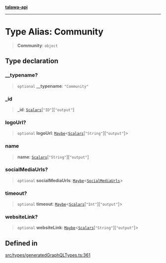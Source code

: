 [**talawa-api**](../../../README.md)

***

# Type Alias: Community

> **Community**: `object`

## Type declaration

### \_\_typename?

> `optional` **\_\_typename**: `"Community"`

### \_id

> **\_id**: [`Scalars`](Scalars.md)\[`"ID"`\]\[`"output"`\]

### logoUrl?

> `optional` **logoUrl**: [`Maybe`](Maybe.md)\<[`Scalars`](Scalars.md)\[`"String"`\]\[`"output"`\]\>

### name

> **name**: [`Scalars`](Scalars.md)\[`"String"`\]\[`"output"`\]

### socialMediaUrls?

> `optional` **socialMediaUrls**: [`Maybe`](Maybe.md)\<[`SocialMediaUrls`](SocialMediaUrls.md)\>

### timeout?

> `optional` **timeout**: [`Maybe`](Maybe.md)\<[`Scalars`](Scalars.md)\[`"Int"`\]\[`"output"`\]\>

### websiteLink?

> `optional` **websiteLink**: [`Maybe`](Maybe.md)\<[`Scalars`](Scalars.md)\[`"String"`\]\[`"output"`\]\>

## Defined in

[src/types/generatedGraphQLTypes.ts:361](https://github.com/Suyash878/talawa-api/blob/f376d03c37e9acd046e7cc983947432c95f74442/src/types/generatedGraphQLTypes.ts#L361)
